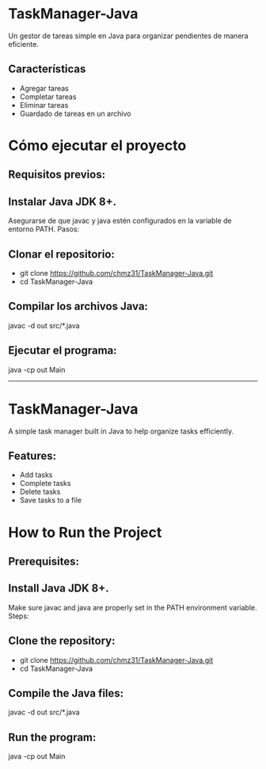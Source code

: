 # TaskManager-Java 
Un gestor de tareas simple en Java para organizar pendientes de manera eficiente.

## Características
- Agregar tareas  
- Completar tareas  
- Eliminar tareas  
- Guardado de tareas en un archivo  

# Cómo ejecutar el proyecto

## Requisitos previos:

## Instalar Java JDK 8+.
Asegurarse de que javac y java estén configurados en la variable de entorno PATH.
Pasos:

## Clonar el repositorio:
- git clone https://github.com/chmz31/TaskManager-Java.git
- cd TaskManager-Java

## Compilar los archivos Java:
javac -d out src/*.java

## Ejecutar el programa:
java -cp out Main

-------------------------------------------------------------------------------------------------------------------

# TaskManager-Java
A simple task manager built in Java to help organize tasks efficiently.

## Features:
- Add tasks
- Complete tasks
- Delete tasks
- Save tasks to a file

# How to Run the Project

## Prerequisites:

## Install Java JDK 8+.
Make sure javac and java are properly set in the PATH environment variable.
Steps:

## Clone the repository:
- git clone https://github.com/chmz31/TaskManager-Java.git
- cd TaskManager-Java

## Compile the Java files:
javac -d out src/*.java

## Run the program:
java -cp out Main

